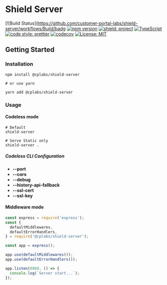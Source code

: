 # Shield Server

[![Build Status](https://github.com/customer-portal-labs/shield-server/workflows/Build/badg
[![npm version](https://badge.fury.io/js/%40cplabs%2Fshield-server.svg)](https://badge.fury.io/js/%40cplabs%2Fshield-server)
[![shield: project](https://img.shields.io/badge/shield-project-green.svg?style=flat-square)](https://github.com/customer-portal-labs/shield-server)
[![TypeScript](https://img.shields.io/badge/%3C%2F%3E-TypeScript-007ACC.svg?style=flat-square)](https://www.typescriptlang.org)
[![code style: prettier](https://img.shields.io/badge/code_style-prettier-ff69b4.svg?style=flat-square)](https://github.com/prettier/prettier)
[![codecov](https://codecov.io/gh/customer-portal-labs/shield-server/branch/master/graph/badge.svg?token=U418S5TNWR)](https://codecov.io/gh/customer-portal-labs/shield-server)
[![License: MIT](https://img.shields.io/badge/License-MIT-yellow.svg)](https://opensource.org/licenses/MIT)

## Getting Started

### Installation

```shell
npm install @cplabs/shield-server

# or use yarn

yarn add @cplabs/shield-server
```

### Usage

#### Codeless mode

```shell
# Default
shield-server

# Serve Static only
shield-server .

```

##### Codeless CLI Configuration

- **--port**
- **--cors**
- **--debug**
- **--history-api-fallback**
- **--ssl-cert**
- **--ssl-key**

#### Middleware mode

```js
const express = require('express');
const {
  defaultMiddlewares,
  defaultErrorHandlers,
} = require('@cplabs/shield-server');

const app = express();

app.use(defaultMiddlewares());
app.use(defaultErrorHandlers());

app.listen(8080, () => {
  console.log(`Server start...`);
});
```
